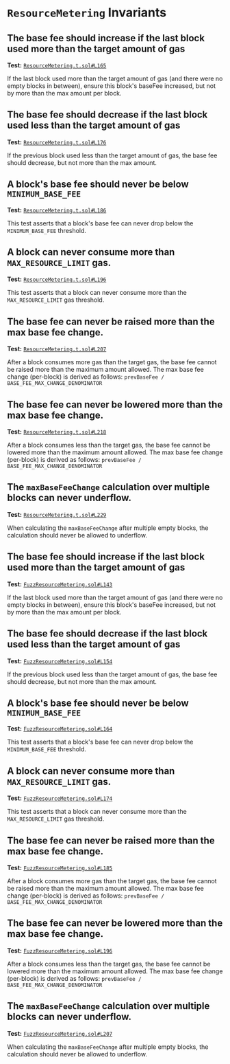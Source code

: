 # `ResourceMetering` Invariants

## The base fee should increase if the last block used more than the target amount of gas
**Test:** [`ResourceMetering.t.sol#L165`](../contracts/test/invariants/ResourceMetering.t.sol#L165)

If the last block used more than the target amount of gas (and there were no empty blocks in between), ensure this block's baseFee increased, but not by more than the max amount per block. 


## The base fee should decrease if the last block used less than the target amount of gas
**Test:** [`ResourceMetering.t.sol#L176`](../contracts/test/invariants/ResourceMetering.t.sol#L176)

If the previous block used less than the target amount of gas, the base fee should decrease, but not more than the max amount. 


## A block's base fee should never be below `MINIMUM_BASE_FEE`
**Test:** [`ResourceMetering.t.sol#L186`](../contracts/test/invariants/ResourceMetering.t.sol#L186)

This test asserts that a block's base fee can never drop below the `MINIMUM_BASE_FEE` threshold. 


## A block can never consume more than `MAX_RESOURCE_LIMIT` gas.
**Test:** [`ResourceMetering.t.sol#L196`](../contracts/test/invariants/ResourceMetering.t.sol#L196)

This test asserts that a block can never consume more than the `MAX_RESOURCE_LIMIT` gas threshold. 


## The base fee can never be raised more than the max base fee change.
**Test:** [`ResourceMetering.t.sol#L207`](../contracts/test/invariants/ResourceMetering.t.sol#L207)

After a block consumes more gas than the target gas, the base fee cannot be raised more than the maximum amount allowed. The max base fee change (per-block) is derived as follows: `prevBaseFee / BASE_FEE_MAX_CHANGE_DENOMINATOR` 


## The base fee can never be lowered more than the max base fee change.
**Test:** [`ResourceMetering.t.sol#L218`](../contracts/test/invariants/ResourceMetering.t.sol#L218)

After a block consumes less than the target gas, the base fee cannot be lowered more than the maximum amount allowed. The max base fee change (per-block) is derived as follows: `prevBaseFee / BASE_FEE_MAX_CHANGE_DENOMINATOR` 


## The `maxBaseFeeChange` calculation over multiple blocks can never underflow.
**Test:** [`ResourceMetering.t.sol#L229`](../contracts/test/invariants/ResourceMetering.t.sol#L229)

When calculating the `maxBaseFeeChange` after multiple empty blocks, the calculation should never be allowed to underflow. 


## The base fee should increase if the last block used more than the target amount of gas
**Test:** [`FuzzResourceMetering.sol#L143`](../contracts/echidna/FuzzResourceMetering.sol#L143)

If the last block used more than the target amount of gas (and there were no empty blocks in between), ensure this block's baseFee increased, but not by more than the max amount per block. 


## The base fee should decrease if the last block used less than the target amount of gas
**Test:** [`FuzzResourceMetering.sol#L154`](../contracts/echidna/FuzzResourceMetering.sol#L154)

If the previous block used less than the target amount of gas, the base fee should decrease, but not more than the max amount. 


## A block's base fee should never be below `MINIMUM_BASE_FEE`
**Test:** [`FuzzResourceMetering.sol#L164`](../contracts/echidna/FuzzResourceMetering.sol#L164)

This test asserts that a block's base fee can never drop below the `MINIMUM_BASE_FEE` threshold. 


## A block can never consume more than `MAX_RESOURCE_LIMIT` gas.
**Test:** [`FuzzResourceMetering.sol#L174`](../contracts/echidna/FuzzResourceMetering.sol#L174)

This test asserts that a block can never consume more than the `MAX_RESOURCE_LIMIT` gas threshold. 


## The base fee can never be raised more than the max base fee change.
**Test:** [`FuzzResourceMetering.sol#L185`](../contracts/echidna/FuzzResourceMetering.sol#L185)

After a block consumes more gas than the target gas, the base fee cannot be raised more than the maximum amount allowed. The max base fee change (per-block) is derived as follows: `prevBaseFee / BASE_FEE_MAX_CHANGE_DENOMINATOR` 


## The base fee can never be lowered more than the max base fee change.
**Test:** [`FuzzResourceMetering.sol#L196`](../contracts/echidna/FuzzResourceMetering.sol#L196)

After a block consumes less than the target gas, the base fee cannot be lowered more than the maximum amount allowed. The max base fee change (per-block) is derived as follows: `prevBaseFee / BASE_FEE_MAX_CHANGE_DENOMINATOR` 


## The `maxBaseFeeChange` calculation over multiple blocks can never underflow.
**Test:** [`FuzzResourceMetering.sol#L207`](../contracts/echidna/FuzzResourceMetering.sol#L207)

When calculating the `maxBaseFeeChange` after multiple empty blocks, the calculation should never be allowed to underflow. 
